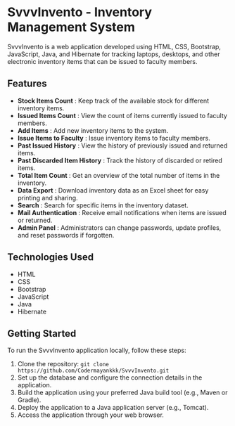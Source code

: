 # SvvvInvento - Inventory Management System

SvvvInvento is a web application developed using HTML, CSS, Bootstrap, JavaScript, Java, and Hibernate for tracking laptops, desktops, and other electronic inventory items that can be issued to faculty members.

## Features

- **Stock Items Count** : Keep track of the available stock for different inventory items.
- **Issued Items Count** : View the count of items currently issued to faculty members.
- **Add Items** : Add new inventory items to the system.
- **Issue Items to Faculty** : Issue inventory items to faculty members.
- **Past Issued History** : View the history of previously issued and returned items.
- **Past Discarded Item History** : Track the history of discarded or retired items.
- **Total Item Count** : Get an overview of the total number of items in the inventory.
- **Data Export** : Download inventory data as an Excel sheet for easy printing and sharing.
- **Search** : Search for specific items in the inventory dataset.
- **Mail Authentication** : Receive email notifications when items are issued or returned.
- **Admin Panel** : Administrators can change passwords, update profiles, and reset passwords if forgotten.

## Technologies Used

- HTML
- CSS
- Bootstrap
- JavaScript
- Java
- Hibernate

## Getting Started

To run the SvvvInvento application locally, follow these steps:

1. Clone the repository: `git clone https://github.com/Codermayankkk/SvvvInvento.git`
2. Set up the database and configure the connection details in the application.
3. Build the application using your preferred Java build tool (e.g., Maven or Gradle).
4. Deploy the application to a Java application server (e.g., Tomcat).
5. Access the application through your web browser.
